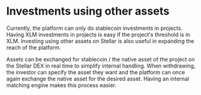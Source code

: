 # Investments using other assets

Currently, the platform can only do stablecoin investments in projects. Having XLM investments in projects is easy if the project's threshold is in XLM. Investing using other assets on Stellar is also useful in expanding the reach of the platform.

Assets can be exchanged for stablecoin / the native asset of the project on the Stellar DEX in real time to simplify internal handling. When withdrawing, the investor can specify the asset they want and the platform can once again exchange the native asset for the desired asset. Having an internal matching engine makes this process easier.


